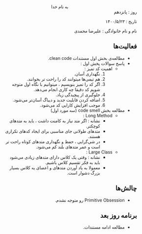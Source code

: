 <div dir="rtl" align="center">
به نام خدا
</div>
<div dir="rtl" align="right">
روز : پانزدهم

تاریخ : ۱۴۰۰/۵/۲۳

نام و نام خانوادگی : علیرضا محمدی

## فعالیت‌ها

* مطالعه‌ی بخش اول مستندات clean code.
* پاسخ سوالات پخش اول :
  * اهمیت کد تمیز :
    1. نگهداری آسان.
    2. هم تیمی‌ها میتوانند کد را راحت تر بخوانند.
    3. اگر کد را تمیز بنویسیم ، میتوانیم با نگاه اول متوجه شویم کد دقیقا چه کاری انجام می‌دهد.
    4. جلوگیری از پیچیدگی زیاد.
    5. اضافه کردن قابلیت جدید و دیباگ آسان‌تر می‌شود.
    6. موجب افزایش کارایی کد می‌شود.
* مطالعه بخش code smell (سه مورد اول)
  * Long Method :
    * نشانه : اگر متد نیاز به کامنت داشت ، باید به متدهای کوچکتر.
    * متدهای طولانی جای مناسبی برای ایجاد کدهای تکراری هستند.
    * در شی‌گرایی ، حفظ و نگهداری متدهای کوتاه راحت تر است و عمر متدهای بلند کم می‌شود.
  * Large Class :
    * نشانه : وقتی یک کلاس دارای متدهای زیادی می‌شود باید به فکر تقسیم کلاس باشیم.
    * معمولا به یاد آوردن متد‌های و اعضای یه کلاس بسیار بزرگ دشوار است.
 
## چالش‌ها

* Primitive Obsession رو متوجه نشدم.

## برنامه روز بعد

* مطالعه ادامه مستندات.

</div>

